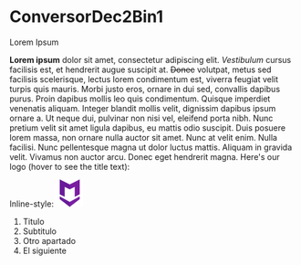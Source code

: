 # ConversorDec2Bin1

Lorem Ipsum

**Lorem ipsum** dolor sit amet, consectetur adipiscing elit. _Vestibulum_ cursus facilisis est, et hendrerit augue suscipit at. ~~Donec~~ volutpat, metus sed facilisis scelerisque, lectus lorem condimentum est, viverra feugiat velit turpis quis mauris. Morbi justo eros, ornare in dui sed, convallis dapibus purus. Proin dapibus mollis leo quis condimentum. Quisque imperdiet venenatis aliquam. Integer blandit mollis velit, dignissim dapibus ipsum ornare a. Ut neque dui, pulvinar non nisi vel, eleifend porta nibh. Nunc pretium velit sit amet ligula dapibus, eu mattis odio suscipit. Duis posuere lorem massa, non ornare nulla auctor sit amet. Nunc at velit enim. Nulla facilisi. Nunc pellentesque magna ut dolor luctus mattis. Aliquam in gravida velit. Vivamus non auctor arcu. Donec eget hendrerit magna. 
Here's our logo (hover to see the title text):

Inline-style: 
![alt text](https://github.com/adam-p/markdown-here/raw/master/src/common/images/icon48.png "Logo Title Text 1")

1. Titulo
2. Subtitulo
3. Otro apartado
4. El siguiente


